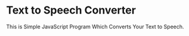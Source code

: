 <h1>Text to Speech Converter</h1>
This is Simple JavaScript Program Which Converts Your Text to Speech.
